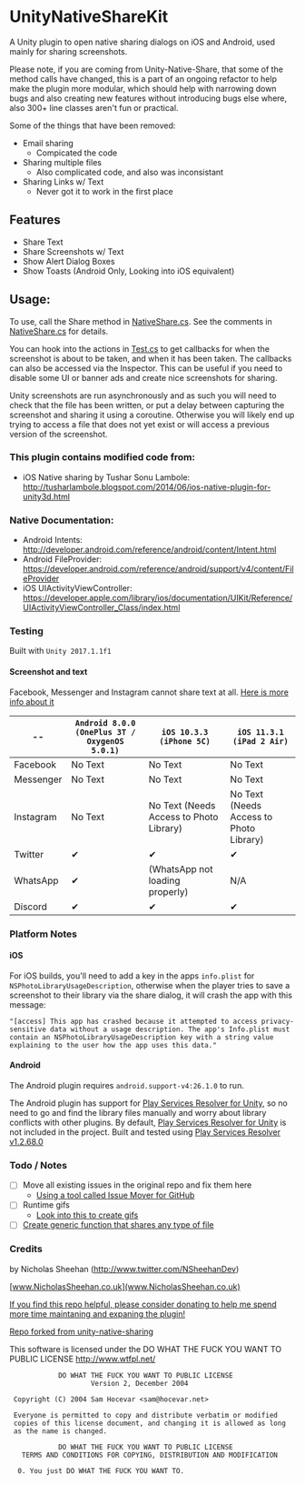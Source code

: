 # UnityNativeShareKit
A Unity plugin to open native sharing dialogs on iOS and Android, used mainly for sharing screenshots.

Please note, if you are coming from Unity-Native-Share, that some of the method calls have changed, this is a part of an ongoing refactor to help make the plugin more modular, which should help with narrowing down bugs and also creating new features without introducing bugs else where, also 300+ line classes aren't fun or practical.

Some of the things that have been removed:
* Email sharing
  * Compicated the code
* Sharing multiple files
  * Also complicated code, and also was inconsistant
* Sharing Links w/ Text
  * Never got it to work in the first place
 
## Features

- Share Text
- Share Screenshots w/ Text
- Show Alert Dialog Boxes
- Show Toasts (Android Only, Looking into iOS equivalent)

## Usage:
To use, call the Share method in [NativeShare.cs](UnityNativeShareKit/Assets/Plugins/NativeShare.cs). See the comments in [NativeShare.cs](UnityNativeShareKit/Assets/Plugins/NativeShare.cs) for details.

You can hook into the actions in [Test.cs](Assets/Native%20Share%20Demo%20Scene/Test.cs) to get callbacks for when the screenshot is about to be taken, and when it has been taken. The callbacks can also be accessed via the Inspector.
This can be useful if you need to disable some UI or banner ads and create nice screenshots for sharing.

Unity screenshots are run asynchronously and as such you will need to check that the file has been written, or put a delay between capturing the screenshot and sharing it using a coroutine. Otherwise you will likely end up trying to access a file that does not yet exist or will access a previous version of the screenshot.

### This plugin contains modified code from:
 - iOS Native sharing by Tushar Sonu Lambole: http://tusharlambole.blogspot.com/2014/06/ios-native-plugin-for-unity3d.html

### Native Documentation:
 - Android Intents: http://developer.android.com/reference/android/content/Intent.html
 - Android FileProvider: https://developer.android.com/reference/android/support/v4/content/FileProvider
 - iOS UIActivityViewController: https://developer.apple.com/library/ios/documentation/UIKit/Reference/UIActivityViewController_Class/index.html

### Testing
Built with `Unity 2017.1.1f1`

#### Screenshot and text
Facebook, Messenger and Instagram cannot share text at all. [Here is more info about it](https://answers.unity.com/questions/871846/can-i-post-to-facebook-with-my-own-text.html)

--            | `Android 8.0.0 (OnePlus 3T / OxygenOS 5.0.1)`| `iOS 10.3.3 (iPhone 5C)`               | `iOS 11.3.1 (iPad 2 Air)`
------------- | ---------------------------------------------| ---------------------------------------| ------------------------ 
Facebook      | No Text                                      | No Text                                | No Text
Messenger     | No Text                                      | No Text                                | No Text
Instagram     | No Text                                      | No Text (Needs Access to Photo Library)| No Text (Needs Access to Photo Library)
Twitter       | ✔                                           | ✔                                     | ✔
WhatsApp      | ✔                                           | (WhatsApp not loading properly)        | N/A
Discord       | ✔                                           | ✔                                     | ✔

### Platform Notes
#### iOS
For iOS builds, you'll need to add a key in the apps `info.plist` for `NSPhotoLibraryUsageDescription`, otherwise when the player tries to save a screenshot to their library via the share dialog, it will crash the app with this message:
```
"[access] This app has crashed because it attempted to access privacy-sensitive data without a usage description. The app's Info.plist must contain an NSPhotoLibraryUsageDescription key with a string value explaining to the user how the app uses this data."
```

#### Android
The Android plugin requires `android.support-v4:26.1.0` to run.

The Android plugin has support for [Play Services Resolver for Unity](https://github.com/googlesamples/unity-jar-resolver), so no need to go and find the library files manually and worry about library conflicts with other plugins. By default, [Play Services Resolver for Unity](https://github.com/googlesamples/unity-jar-resolver) is not included in the project. Built and tested using [Play Services Resolver v1.2.68.0](https://github.com/googlesamples/unity-jar-resolver/blob/9941cb212b63ee130565b65baf3f0cd69678546b/play-services-resolver-1.2.68.0.unitypackage)

### Todo / Notes
- [ ] Move all existing issues in the original repo and fix them here
  * [Using a tool called Issue Mover for GitHub](https://github-issue-mover.appspot.com/)
- [ ] Runtime gifs
  * [Look into this to create gifs](https://github.com/Maximus5/gif-animate)
- [ ] [Create generic function that shares any type of file](https://github.com/ChrisMaire/unity-native-sharing/issues/25)

### Credits
by Nicholas Sheehan (http://www.twitter.com/NSheehanDev)

[www.NicholasSheehan.co.uk](www.NicholasSheehan.co.uk)

[If you find this repo helpful, please consider donating to help me spend more time maintaning and expaning the plugin!](https://www.paypal.me/NicholasSheehan/5.00)

[Repo forked from unity-native-sharing](https://github.com/ChrisMaire/unity-native-sharing)

This software is licensed under the DO WHAT THE FUCK YOU WANT TO PUBLIC LICENSE http://www.wtfpl.net/

                DO WHAT THE FUCK YOU WANT TO PUBLIC LICENSE
                        Version 2, December 2004
    
     Copyright (C) 2004 Sam Hocevar <sam@hocevar.net>
    
     Everyone is permitted to copy and distribute verbatim or modified
     copies of this license document, and changing it is allowed as long
     as the name is changed.
    
                DO WHAT THE FUCK YOU WANT TO PUBLIC LICENSE
       TERMS AND CONDITIONS FOR COPYING, DISTRIBUTION AND MODIFICATION
    
      0. You just DO WHAT THE FUCK YOU WANT TO.
